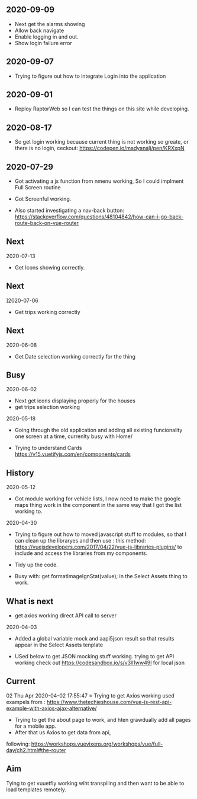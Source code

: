 ##  2020-09-09
- Next get the alarms showing
- Allow back navigate
- Enable logging in and out.
- Show login failure error 



## 2020-09-07 
- Trying to figure out how to integrate Login into the application

## 2020-09-01
- Reploy RaptorWeb  so I can test the things on this site while developing.

## 2020-08-17


- So get login working because current thing is not working so greate, or there is no login, 
ceckout: https://codepen.io/madyanalj/pen/KRXxpN

## 2020-07-29

- Got activating a js function from nmenu working, So I could implment Full Screen
  routine
- Got Screenful working.  

- Also started investigating a nav-back button: https://stackoverflow.com/questions/48104842/how-can-i-go-back-route-back-on-vue-router

## Next

2020-07-13

- Get Icons showing correctly.

## Next

]2020-07-06

- Get trips working correctly

## Next

2020-06-08

- Get Date selection working correctly for the thing

## Busy

2020-06-02

- Next get icons displaying properly for the houses
- get trips selection working

2020-05-18

- Going through the old application and adding all existing funcionality one screen at a time,
  currenlty busy with Home/

- Trying to understand Cards
  https://v15.vuetifyjs.com/en/components/cards

## History

2020-05-12

- Got module working for vehicle lists, I now need to make the google maps thing work in the component
  in the same way that I got the list working
  to.

2020-04-30

- Trying to figure out how to moved javascript stuff to modules, so that I can clean
  up the libraryes and then use : this method: https://vuejsdevelopers.com/2017/04/22/vue-js-libraries-plugins/
  to include and access the libraries from my components.

- Tidy up the code.
- Busy with: get formatImageIgnStat(value); in the Select Assets thing to work.

## What is next

- get axios working direct API call to server

2020-04-03

- Added a global variable mock and aapi5json result so that results appear in the
  Select Assets tenplate

- USed below to get JSON mocking stuff working. trying to get API working
  check out https://codesandbox.io/s/v3ll1ww49l for local json

## Current

02 Thu Apr 2020-04-02 17:55:47
= Trying to get Axios working used exampels from :
https://www.thetechieshouse.com/vue-js-rest-api-example-with-axios-ajax-alternative/

- Trying to get the about page to work, and hten grawdually add all pages
  for a mobile app.
- After that us Axios to get data from api,

following:
https://workshops.vuevixens.org/workshops/vue/full-day/ch2.html#the-router

## Aim

Tying to get vuuetfiy working wiht transpiling and then want to be able to load templates remotely.
